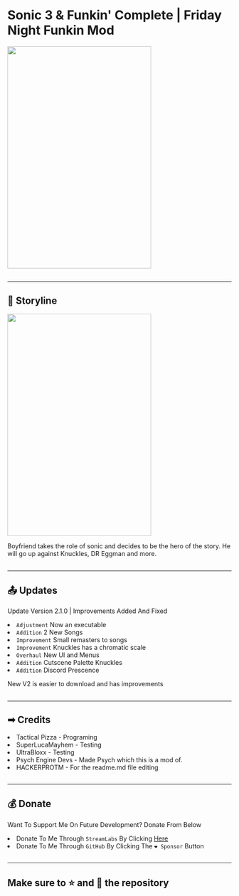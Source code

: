 # Sonic 3 & Funkin' Complete | Friday Night Funkin Mod
<a href="https://gamebanana.com/mods/359770" title="Sonic 3 & Funkin' Complete | Copyright Tactical Pizza">
<img height="500" width="80%" src="https://images.gamebanana.com/img/ss/mods/6235fe57eec31.jpg">
</a>
<br/>
<h2></h2>
<hr/>
<h2>📔 Storyline</h2>
<a href="https://gamebanana.com/mods/359770" title="Story Line Photo | Copyright Tactical Pizza">
<img width="80%" height="500" src="https://m.gjcdn.net/content/700/11657310-ll-kmqj4kqz-v4.webp">
</a>
<p> Boyfriend takes the role of sonic and decides to be the hero of the story. He will go up against Knuckles, DR Eggman and more.</p>
<h2></h2>
<hr/>
<h2>📤 Updates</h2>
<p> Update Version 2.1.0 | Improvements Added And Fixed
<li> <code>Adjustment</code> Now an executable
<li> <code>Addition</code> 2 New Songs
<li> <code>Improvement</code> Small remasters to songs
<li> <code>Improvement</code> Knuckles has a chromatic scale
<li> <code>Overhaul</code> New UI and Menus
<li> <code>Addition</code> Cutscene Palette Knuckles
<li> <code>Addition</code> Discord Prescence
<p> New V2 is easier to download and has improvements</p>
<h2></h2>
<hr/>
<h2>➡ Credits</h2>
<li> Tactical Pizza - Programing
<li> SuperLucaMayhem - Testing
<li> UltraBloxx - Testing
<li> Psych Engine Devs - Made Psych which this is a mod of.
<li> HACKERPROTM - For the readme.md file editing
<br/>
<h2></h2>
<hr/>
<h2>💰 Donate</h2>
<p> Want To Support Me On Future Development? Donate From Below</p>
<li> Donate To Me Through <code>StreamLabs</code> By Clicking <a href="https://streamlabs.com/tacticalpizza">Here</a>
<li> Donate To Me Through <code>GitHub</code> By Clicking The <code>❤ Sponsor</code> Button
<br/>
<h2></h2>
<hr/>
<h2>Make sure to ⭐ and 🍴 the repository</h2>
